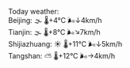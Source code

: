 Today weather:  
Beijing: 🌫  🌡️+4°C 🌬️↓4km/h  
Tianjin: 🌫  🌡️+8°C 🌬️↘7km/h  
Shijiazhuang: ☀️   🌡️+11°C 🌬️↓5km/h  
Tangshan: ⛅️  🌡️+12°C 🌬️→4km/h  
